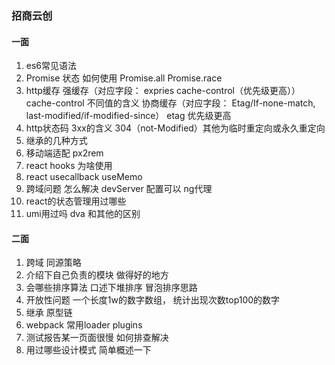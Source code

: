 ### 招商云创
#### 一面

1. es6常见语法
2. Promise 状态  如何使用  Promise.all  Promise.race
3. http缓存  强缓存（对应字段： expries  cache-control（优先级更高）） cache-control  不同值的含义  协商缓存（对应字段： Etag/If-none-match,  last-modified/if-modified-since） etag 优先级更高
4. http状态码  3xx的含义   304（not-Modified）其他为临时重定向或永久重定向
5. 继承的几种方式
6. 移动端适配 px2rem
7. react hooks 为啥使用
8. react  usecallback  useMemo
9. 跨域问题  怎么解决  devServer 配置可以  ng代理
10. react的状态管理用过哪些
11. umi用过吗  dva 和其他的区别

#### 二面
1. 跨域 同源策略
2. 介绍下自己负责的模块 做得好的地方
3. 会哪些排序算法  口述下堆排序 冒泡排序思路
4. 开放性问题 一个长度1w的数字数组， 统计出现次数top100的数字
5. 继承 原型链
6. webpack 常用loader plugins
7. 测试报告某一页面很慢  如何排查解决
8. 用过哪些设计模式 简单概述一下
